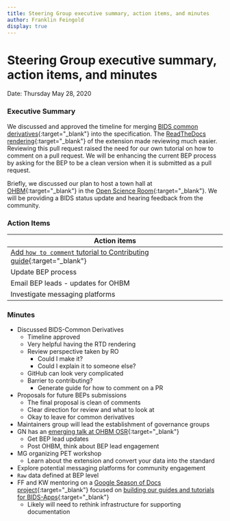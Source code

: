 ```yaml
---
title: Steering Group executive summary, action items, and minutes
author: Franklin Feingold
display: true
---
```


# Steering Group executive summary, action items, and minutes

Date: Thursday May 28, 2020

<!--more-->

### Executive Summary

We discussed and approved the timeline for merging [BIDS common derivatives](https://github.com/bids-standard/bids-specification/pull/265){:target="_blank"} into the specification. The [ReadTheDocs rendering](https://bids-specification.readthedocs.io/en/common-derivatives/){:target="_blank"} of the extension made reviewing much easier. Reviewing this pull request raised the need for our own tutorial on how to comment on a pull request. We will be enhancing the current BEP process by asking for the BEP to be a clean version when it is submitted as a pull request.

Briefly, we discussed our plan to host a town hall at [OHBM](https://www.humanbrainmapping.org/i4a/pages/index.cfm?pageID=3958&activateFull=true){:target="_blank"} in the [Open Science Room](https://ohbm.github.io/osr2020/){:target="_blank"}. We will be providing a BIDS status update and hearing feedback from the community.

### Action Items

| Action items |
| -------- |
| [Add `how to comment` tutorial to Contributing guide](https://github.com/bids-standard/bids-specification/pull/490){:target="_blank"}    |
| Update BEP process |
| Email BEP leads - updates for OHBM |
| Investigate messaging platforms |

### Minutes

- Discussed BIDS-Common Derivatives
  - Timeline approved
  - Very helpful having the RTD rendering
  - Review perspective taken by RO
    - Could I make it?
    - Could I explain it to someone else?
  - GitHub can look very complicated
  - Barrier to contributing?
    - Generate guide for how to comment on a PR
- Proposals for future BEPs submissions
  - The final proposal is clean of comments
  - Clear direction for review and what to look at
  - Okay to leave for common derivatives
- Maintainers group will lead the establishment of governance groups
- GN has an [emerging talk at OHBM OSR](https://github.com/ohbm/osr2020/issues/42){:target="_blank"}
  - Get BEP lead updates
  - Post OHBM, think about BEP lead engagement
- MG organizing PET workshop
  - Learn about the extension and convert your data into the standard
- Explore potential messaging platforms for community engagement
- `Raw` data defined at BEP level
- FF and KW mentoring on a [Google Season of Docs project](https://www.incf.org/activities/google-season-of-docs){:target="_blank"} focused on [building our guides and tutorials for BIDS-Apps](https://neurostars.org/t/bids-apps-google-season-of-docs-information/6999){:target="_blank"}
  - Likely will need to rethink infrastructure for supporting documentation
